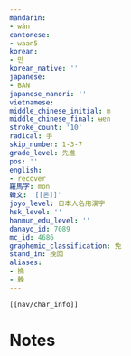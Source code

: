 ```yaml
---
mandarin:
- wǎn
cantonese:
- waan5
korean:
- 만
korean_native: ''
japanese:
- BAN
japanese_nanori: ''
vietnamese:
middle_chinese_initial: m
middle_chinese_final: ʉɐn
stroke_count: '10'
radical: 手
skip_number: 1-3-7
grade_level: 先進
pos: ''
english:
- recover
羅馬字: mon
韓文: '[[몬]]'
joyo_level: 日本人名用漢字
hsk_level: ''
hanmun_edu_level: ''
danayo_id: 7089
mc_id: 4686
graphemic_classification: 免
stand_in: 挽回
aliases:
- 挽
- 輓
---
```

```meta-bind-embed
[[nav/char_info]]
```

# Notes
